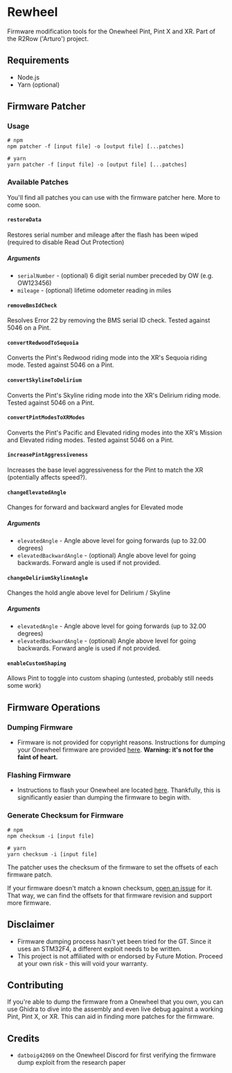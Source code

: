 # Rewheel
Firmware modification tools for the Onewheel Pint, Pint X and XR. Part of the R2Row ('Arturo') project.

## Requirements
- Node.js
- Yarn (optional)

## Firmware Patcher
### Usage
```
# npm
npm patcher -f [input file] -o [output file] [...patches]

# yarn
yarn patcher -f [input file] -o [output file] [...patches]

```

### Available Patches
You'll find all patches you can use with the firmware patcher here. More to come soon.

#### `restoreData`
Restores serial number and mileage after the flash has been wiped (required to disable Read Out Protection)

##### Arguments
- `serialNumber` - (optional) 6 digit serial number preceded by OW (e.g. OW123456)
- `mileage` - (optional) lifetime odometer reading in miles

#### `removeBmsIdCheck`
Resolves Error 22 by removing the BMS serial ID check. Tested against 5046 on a Pint.

#### `convertRedwoodToSequoia`
Converts the Pint's Redwood riding mode into the XR's Sequoia riding mode. Tested against 5046 on a Pint.

#### `convertSkylineToDelirium`
Converts the Pint's Skyline riding mode into the XR's Delirium riding mode. Tested against 5046 on a Pint.

#### `convertPintModesToXRModes`
Converts the Pint's Pacific and Elevated riding modes into the XR's Mission and Elevated riding modes. Tested against 5046 on a Pint.

#### `increasePintAggressiveness`
Increases the base level aggressiveness for the Pint to match the XR (potentially affects speed?).

#### `changeElevatedAngle`
Changes for forward and backward angles for Elevated mode

##### Arguments
- `elevatedAngle` - Angle above level for going forwards (up to 32.00 degrees)
- `elevatedBackwardAngle` - (optional) Angle above level for going backwards. Forward angle is used if not provided.

#### `changeDeliriumSkylineAngle`
Changes the hold angle above level for Delirium / Skyline

##### Arguments
- `elevatedAngle` - Angle above level for going forwards (up to 32.00 degrees)
- `elevatedBackwardAngle` - (optional) Angle above level for going backwards. Forward angle is used if not provided.

#### `enableCustomShaping`
Allows Pint to toggle into custom shaping (untested, probably still needs some work)

## Firmware Operations

### Dumping Firmware
- Firmware is not provided for copyright reasons. Instructions for dumping your Onewheel firmware are provided [here](docs/DumpFirmware.md). **Warning: it's not for the faint of heart.**

### Flashing Firmware
- Instructions to flash your Onewheel are located [here](docs/FlashFirmware.md). Thankfully, this is significantly easier than dumping the firmware to begin with.

### Generate Checksum for Firmware
```
# npm
npm checksum -i [input file]

# yarn
yarn checksum -i [input file]
```

The patcher uses the checksum of the firmware to set the offsets of each firmware patch. 

If your firmware doesn't match a known checksum, [open an issue](https://github.com/outlandnish/rewheel/issues/new?assignees=&labels=new-firmware-revision&template=support-new-firmware-revision.md&title=Add+support+for+firmware+%3Crevision%3E) for it. That way, we can find the offsets for that firmware revision and support more firmware.

## Disclaimer
- Firmware dumping process hasn't yet been tried for the GT. Since it uses an STM32F4, a different exploit needs to be written.
- This project is not affiliated with or endorsed by Future Motion. Proceed at your own risk - this will void your warranty.

## Contributing
If you're able to dump the firmware from a Onewheel that you own, you can use Ghidra to dive into the assembly and even live debug against a working Pint, Pint X, or XR. This can aid in finding more patches for the firmware.

## Credits
- `datboig42069` on the Onewheel Discord for first verifying the firmware dump exploit from the research paper
